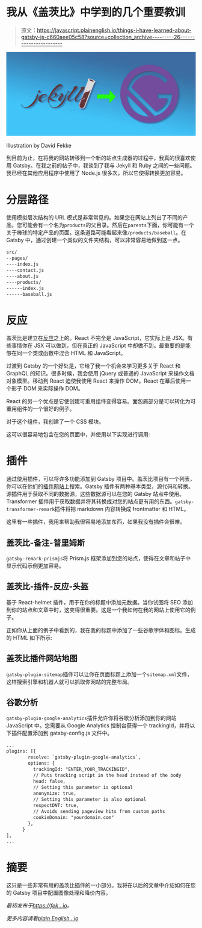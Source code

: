 # 我从《盖茨比》中学到的几个重要教训

> 原文：<https://javascript.plainenglish.io/things-i-have-learned-about-gatsby-js-c660aee05c58?source=collection_archive---------26----------------------->

![](img/f96bda686ae91a8be94f68767f4e916e.png)

Illustration by David Fekke

到目前为止，在将我的网站转移到一个新的站点生成器的过程中，我真的很喜欢使用 Gatsby。在我之前的帖子中，我谈到了我与 Jekyll 和 Ruby 之间的一些问题。我已经在其他应用程序中使用了 Node.js 很多次，所以它使得转换更加容易。

# 分层路径

使用模拟层次结构的 URL 模式是非常常见的。如果您在网站上列出了不同的产品，您可能会有一个名为`products`的父目录。然后在`parents`下面，你可能有一个关于棒球的特定产品的页面。这条道路可能看起来像`/products/baseball`。在 Gatsby 中，通过创建一个类似的文件夹结构，可以非常容易地做到这一点。

```
src/ 
--pages/ 
----index.js 
----contact.js 
----about.js 
----products/ 
------index.js 
------baseball.js
```

# 反应

盖茨比是建立在[反应](https://reactjs.org/)之上的。React 不完全是 JavaScript，它实际上是 JSX。有些事情你在 JSX 可以做到，但在真正的 JavaScript 中却做不到。最重要的是能够在同一个类或函数中混合 HTML 和 JavaScript。

过渡到 Gatsby 的一个好处是，它给了我一个机会来学习更多关于 React 和 GraphQL 的知识。很多时候，我会使用 jQuery 或普通的 JavaScript 来操作文档对象模型。移动到 React 迫使我使用 React 来操作 DOM。React 在幕后使用一个影子 DOM 来实际操作 DOM。

React 的另一个优点是它使创建可重用组件变得容易。面包屑部分是可以转化为可重用组件的一个很好的例子。

对于这个组件，我创建了一个 CSS 模块。

这可以很容易地包含在您的页面中，并使用以下实现进行调用:

# 插件

通过使用插件，可以将许多功能添加到 Gatsby 项目中。盖茨比项目有一个列表，你可以在他们的[插件网站](https://www.gatsbyjs.org/plugins/)上搜索。Gatsby 插件有两种基本类型，源代码和转换。源插件用于获取不同的数据源，这些数据源可以在您的 Gatsby 站点中使用。Transformer 插件用于获取数据并将其转换成对您的站点更有用的东西。`gatsby-transformer-remark`插件将把 markdown 内容转换成 frontmatter 和 HTML。

这里有一些插件，我用来帮助我很容易地添加东西，如果我没有插件会很难。

## 盖茨比-备注-普里姆斯

`gatsby-remark-prismjs`将 Prism.js 框架添加到您的站点，使得在文章和帖子中显示代码示例更加容易。

## 盖茨比-插件-反应-头盔

基于 React-helmet 插件，用于在你的标题中添加元数据。当你试图将 SEO 添加到你的站点和文章中时，这变得很重要。这是一个我如何在我的网站上使用它的例子。

正如你从上面的例子中看到的，我在我的标题中添加了一些谷歌字体和图标。生成的 HTML 如下所示:

## 盖茨比插件网站地图

`gatsby-plugin-sitemap`插件可以让你在页面标题上添加一个`sitemap.xml`文件，这样搜索引擎和机器人就可以抓取你网站的完整布局。

## 谷歌分析

`gatsby-plugin-google-analytics`插件允许你将谷歌分析添加到你的网站 JavaScript 中。您需要从 Google Analytics 控制台获得一个 trackingId，并将以下插件配置添加到 gatsby-config.js 文件中。

```
...
plugins: [{
        resolve: `gatsby-plugin-google-analytics`,
        options: {
          trackingId: "ENTER_YOUR_TRACKINGID",
          // Puts tracking script in the head instead of the body
          head: false,
          // Setting this parameter is optional
          anonymize: true,
          // Setting this parameter is also optional
          respectDNT: true,
          // Avoids sending pageview hits from custom paths
          cookieDomain: "yourdomain.com"
        },
      }
],
...
```

# 摘要

这只是一些非常有用的盖茨比插件的一小部分。我将在以后的文章中介绍如何在您的 Gatsby 项目中配置图像处理和降价内容。

*最初发布于*[*https://fek . io*](https://fek.io/blog/things-i-have-learned-about-gatsby-js/)*。*

*更多内容请看*[*plain English . io*](http://plainenglish.io/)